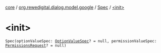 [core](../../index.md) / [org.rewedigital.dialog.model.google](../index.md) / [Spec](index.md) / [&lt;init&gt;](./-init-.md)

# &lt;init&gt;

`Spec(optionValueSpec: `[`OptionValueSpec`](../-option-value-spec/index.md)`? = null, permissionValueSpec: `[`PermissionsRequest`](../-permissions-request/index.md)`? = null)`